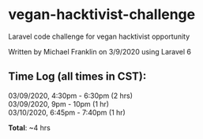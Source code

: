 # vegan-hacktivist-challenge
Laravel code challenge for vegan hacktivist opportunity

Written by Michael Franklin on 3/9/2020 using Laravel 6

## Time Log (all times in CST):

03/09/2020, 4:30pm - 6:30pm (2 hrs)  
03/09/2020, 9pm - 10pm (1 hr)  
03/10/2020, 6:45pm - 7:40pm (1 hr)  

**Total**: ~4 hrs
